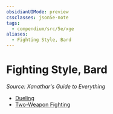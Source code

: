 ```yaml
---
obsidianUIMode: preview
cssclasses: json5e-note
tags:
  - compendium/src/5e/xge
aliases:
  - Fighting Style, Bard
---
```

# Fighting Style, Bard
*Source: Xanathar's Guide to Everything* 

- [Dueling](2-Mechanics/CLI/optional-features/dueling.md)
- [Two-Weapon Fighting](2-Mechanics/CLI/optional-features/two-weapon-fighting.md)